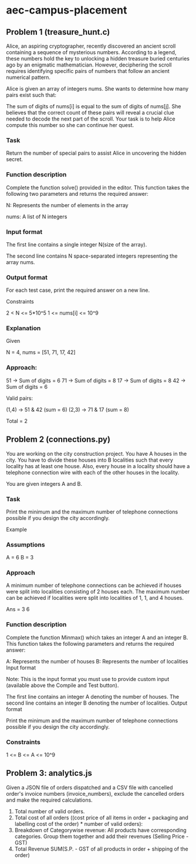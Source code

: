# aec-campus-placement

## Problem 1 (treasure_hunt.c)
Alice, an aspiring cryptographer, recently discovered an ancient scroll containing a sequence of mysterious numbers. According to a legend, these numbers hold the key to unlocking a hidden treasure buried centuries ago by an enigmatic mathematician. However, deciphering the scroll requires identifying specific pairs of numbers that follow an ancient numerical pattern.

Alice is given an array of integers nums. She wants to determine how many pairs 
 exist such that:

The sum of digits of nums[i] is equal to the sum of digits of nums[j].
She believes that the correct count of these pairs will reveal a crucial clue needed to decode the next part of the scroll. Your task is to help Alice compute this number so she can continue her quest.

### Task

Return the number of special pairs to assist Alice in uncovering the hidden secret.

### Function description

Complete the function solve() provided in the editor. This function takes the following two parameters and returns the required answer:

N: Represents the number of elements in the array

nums: A list of N integers

### Input format

The first line contains a single integer N(size of the array).

The second line contains N space-separated integers representing the array nums.

### Output format

For each test case, print the required answer on a new line.

Constraints

2 < N <= 5*10^5
1 <= nums[i] <= 10^9

### Explanation
Given

N = 4, nums = [51, 71, 17, 42]

### Approach:

51 → Sum of digits = 6
71 → Sum of digits = 8
17 → Sum of digits = 8
42 → Sum of digits = 6

Valid pairs:

(1,4) → 51 & 42 (sum = 6)
(2,3) → 71 & 17 (sum = 8)

Total = 2

## Problem 2 (connections.py)
You are working on the city construction project. You have A houses in the city. You have to divide these houses into B localities such that every locality has at least one house. Also, every house in a locality should have a telephone connection wire with each of the other houses in the locality.

You are given integers A and B.   

### Task

Print the minimum and the maximum number of telephone connections possible if you design the city accordingly.

Example

### Assumptions

A = 6
B = 3
### Approach

A minimum number of telephone connections can be achieved if houses were split into localities consisting of 2 houses each. The maximum number can be achieved if localities were split into localities of 1, 1, and 4 houses.

Ans = 3 6

### Function description

Complete the function Minmax() which takes an integer A and an integer B. This function takes the following parameters and returns the required answer: 

A: Represents the number of houses
B: Represents the number of localities
Input format

Note: This is the input format you must use to provide custom input (available above the Compile and Test button).

The first line contains an integer A denoting the number of houses.
The second line contains an integer B denoting the number of localities.
Output format

Print the minimum and the maximum number of telephone connections possible if you design the city accordingly.

### Constraints
1 <= B <= A <= 10^9



## Problem 3: analytics.js
Given a JSON file of orders dispatched and a CSV file with cancelled order's invoice numbers (invoice_numbers), exclude the cancelled orders and make the required calculations.
1. Total number of valid orders.
2. Total cost of all orders ((cost price of all items in order + packaging and labelling cost of the order) * number of valid orders):
3. Breakdown of Categorywise revenue: All products have corresponding categories. Group them together and add their revenues (Selling Price - GST)
4. Total Revenue SUM(S.P. - GST of all products in order + shipping of the order)


